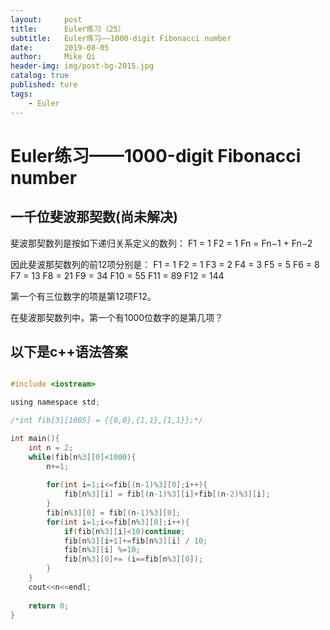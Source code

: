 ```yaml
---
layout:     post
title:      Euler练习（25）
subtitle:   Euler练习——1000-digit Fibonacci number
date:       2019-08-05
author:     Mike Qi
header-img: img/post-bg-2015.jpg
catalog: true
published: ture
tags:
    - Euler
---
```


# Euler练习——1000-digit Fibonacci number #

## 一千位斐波那契数(尚未解决)

斐波那契数列是按如下递归关系定义的数列：
F1 = 1 F2 = 1
Fn = Fn−1 + Fn−2

因此斐波那契数列的前12项分别是：
F1 = 1
F2 = 1
F3 = 2
F4 = 3
F5 = 5
F6 = 8
F7 = 13
F8 = 21
F9 = 34
F10 = 55
F11 = 89
F12 = 144

第一个有三位数字的项是第12项F12。

在斐波那契数列中，第一个有1000位数字的是第几项？


## 以下是c++语法答案 ##

```c

#include <iostream>

using namespace std;

/*int fib[3][1005] = {{0,0},{1,1},{1,1}};*/

int main(){
	int n = 2;
	while(fib[n%3][0]<1000){
		n+=1;
		
		for(int i=1;i<=fib[(n-1)%3][0];i++){
			fib[n%3][i] = fib[(n-1)%3][i]+fib[(n-2)%3][i];
		}
		fib[n%3][0] = fib[(n-1)%3][0];
		for(int i=1;i<=fib[n%3][0];i++){
			if(fib[n%3][i]<10)continue;
			fib[n%3][i+1]+=fib[n%3][i] / 10;
			fib[n%3][i] %=10;
			fib[n%3][0]+= (i==fib[n%3][0]);
		}
	}
	cout<<n<<endl;
	
	return 0;
}
```
